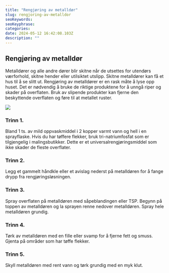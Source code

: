 ```yaml
---
title: "Rengjøring av metalldør"
slug: rengjoring-av-metalldor
seoKeywords: 
seoKeyphrase: 
categories: 
date: 2024-05-12 16:42:08.103Z 
description: ""
---
```


## Rengjøring av metalldør

Metalldører og alle andre dører blir skitne når de utsettes for utendørs værforhold, skitne hender eller utilsiktet utslipp. Skitne metalldører kan få et hus til å se slitt ut. Rengjøring av metalldører er en rask måte å lyse opp huset. Det er nødvendig å bruke de riktige produktene for å unngå riper og skader på overflaten. Bruk av slipende produkter kan fjerne den beskyttende overflaten og føre til at metallet ruster.

![](https://cdn.sanity.io/images/csbn9wp4/transformed-data/bb857d84f5589eb22f6fd69a4fff14cdb5b110cb-1002x800.jpg)

### Trinn 1.

Bland 1 ts. av mild oppvaskmiddel i 2 kopper varmt vann og hell i en sprayflaske. Hvis du har tøffere flekker, bruk tri-natriumfosfat som er tilgjengelig i malingsbutikker. Dette er et universalrengjøringsmiddel som ikke skader de fleste overflater.

### Trinn 2.

Legg et gammelt håndkle eller et avislag nederst på metalldøren for å fange drypp fra rengjøringsløsningen.

### Trinn 3.

Spray overflaten på metalldøren med såpeblandingen eller TSP. Begynn på toppen av metalldøren og la sprayen renne nedover metalldøren. Spray hele metalldøren grundig.

### Trinn 4.

Tørk av metalldøren med en fille eller svamp for å fjerne fett og smuss. Gjenta på områder som har tøffe flekker.

### Trinn 5.

Skyll metalldøren med rent vann og tørk grundig med en myk klut.
